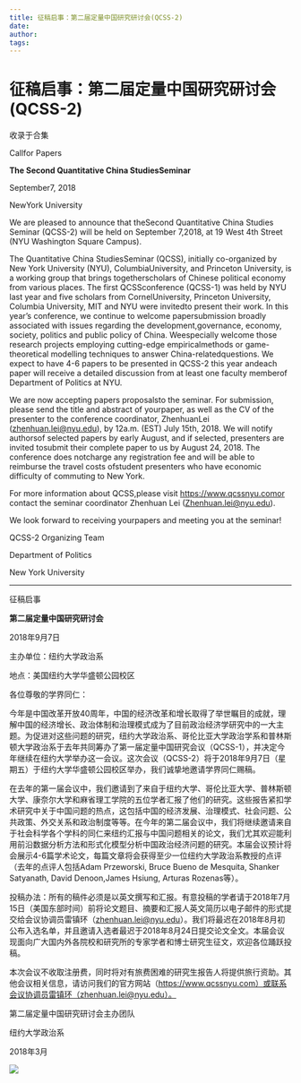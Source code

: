 ```yaml
---
title: 征稿启事：第二届定量中国研究研讨会(QCSS-2)
date: 
author: 
tags: 
---
```

# 征稿启事：第二届定量中国研究研讨会(QCSS-2)


收录于合集

Callfor Papers

 **The Second Quantitative China StudiesSeminar**

September7, 2018

NewYork University

  

  

We are pleased to announce that theSecond Quantitative China Studies Seminar
(QCSS-2) will be held on September 7,2018, at 19 West 4th Street (NYU
Washington Square Campus).

The Quantitative China StudiesSeminar (QCSS), initially co-organized by New
York University (NYU), ColumbiaUniversity, and Princeton University, is a
working group that brings togetherscholars of Chinese political economy from
various places. The first QCSSconference (QCSS-1) was held by NYU last year
and five scholars from CornelUniversity, Princeton University, Columbia
University, MIT and NYU were invitedto present their work. In this year’s
conference, we continue to welcome papersubmission broadly associated with
issues regarding the development,governance, economy, society, politics and
public policy of China. Weespecially welcome those research projects employing
cutting-edge empiricalmethods or game-theoretical modelling techniques to
answer China-relatedquestions. We expect to have 4-6 papers to be presented in
QCSS-2 this year andeach paper will receive a detailed discussion from at
least one faculty memberof Department of Politics at NYU.

We are now accepting papers proposalsto the seminar. For submission, please
send the title and abstract of yourpaper, as well as the CV of the presenter
to the conference coordinator, ZhenhuanLei (zhenhuan.lei@nyu.edu), by 12a.m.
(EST) July 15th, 2018. We will notify authorsof selected papers by early
August, and if selected, presenters are invited tosubmit their complete paper
to us by August 24, 2018. The conference does notcharge any registration fee
and will be able to reimburse the travel costs ofstudent presenters who have
economic difficulty of commuting to New York.

For more information about QCSS,please visit https://www.qcssnyu.comor contact
the seminar coordinator Zhenhuan Lei (Zhenhuan.lei@nyu.edu).

We look forward to receiving yourpapers and meeting you at the seminar!

QCSS-2 Organizing Team

Department of Politics

New York University

  

  

* * *

  

征稿启事

 **第二届定量中国研究研讨会**

2018年9月7日

主办单位：纽约大学政治系

地点：美国纽约大学华盛顿公园校区

  

各位尊敬的学界同仁：

今年是中国改革开放40周年，中国的经济改革和增长取得了举世瞩目的成就，理解中国的经济增长、政治体制和治理模式成为了目前政治经济学研究中的一大主题。为促进对这些问题的研究，纽约大学政治系、哥伦比亚大学政治学系和普林斯顿大学政治系于去年共同筹办了第一届定量中国研究会议（QCSS-1），并决定今年继续在纽约大学举办这一会议。这次会议（QCSS-2）将于2018年9月7日（星期五）于纽约大学华盛顿公园校区举办，我们诚挚地邀请学界同仁赐稿。

  

在去年的第一届会议中，我们邀请到了来自于纽约大学、哥伦比亚大学、普林斯顿大学、康奈尔大学和麻省理工学院的五位学者汇报了他们的研究。这些报告紧扣学术研究中关于中国问题的热点，这包括中国的经济发展、治理模式、社会问题、公共政策、外交关系和政治制度等等。在今年的第二届会议中，我们将继续邀请来自于社会科学各个学科的同仁来纽约汇报与中国问题相关的论文，我们尤其欢迎能利用前沿数据分析方法和形式化模型分析中国政治经济问题的研究。本届会议预计将会展示4-6篇学术论文，每篇文章将会获得至少一位纽约大学政治系教授的点评（去年的点评人包括Adam
Przeworski, Bruce Bueno de Mesquita, Shanker Satyanath, David Denoon,James
Hsiung, Arturas Rozenas等）。

  

投稿办法：所有的稿件必须是以英文撰写和汇报。有意投稿的学者请于2018年7月15日（美国东部时间）前将论文题目、摘要和汇报人英文简历以电子邮件的形式提交给会议协调员雷镇环（zhenhuan.lei@nyu.edu）。我们将最迟在2018年8月初公布入选名单，并且邀请入选者最迟于2018年8月24日提交论文全文。本届会议现面向广大国内外各院校和研究所的专家学者和博士研究生征文，欢迎各位踊跃投稿。

  

本次会议不收取注册费，同时将对有旅费困难的研究生报告人将提供旅行资助。其他会议相关信息，请访问我们的官方网站（https://www.qcssnyu.com）或联系会议协调员雷镇环（zhenhuan.lei@nyu.edu）。

第二届定量中国研究研讨会主办团队

纽约大学政治系

2018年3月

  

![](/images/584/2.png)

  

